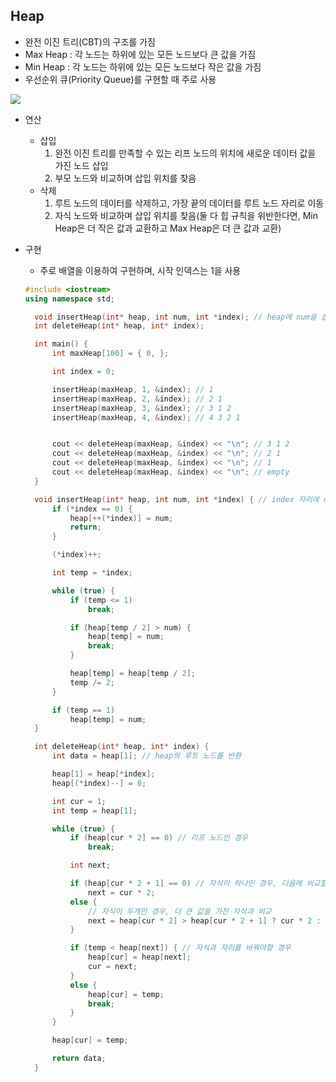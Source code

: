 ## Heap

- 완전 이진 트리(CBT)의 구조를 가짐
- Max Heap : 각 노드는 하위에 있는 모든 노드보다 큰 값을 가짐
- Min Heap : 각 노드는 하위에 있는 모든 노드보다  작은 값을 가짐
- 우선순위 큐(Priority Queue)를 구현할 때 주로 사용

<img src="https://user-images.githubusercontent.com/49060014/95425473-4bac1f00-097f-11eb-8875-3b22aed4de4c.png">

- 연산

  - 삽입
    1. 완전 이진 트리를 만족할 수 있는 리프 노드의 위치에 새로운 데이터 값을 가진 노드 삽입
    2. 부모 노드와 비교하며 삽입 위치를 찾음 
  - 삭제
    1. 루트 노드의 데이터를 삭제하고, 가장 끝의 데이터를 루트 노드 자리로 이동
    2. 자식 노드와 비교하며 삽입 위치를 찾음(둘 다 힙 규칙을 위반한다면, Min Heap은 더 작은 값과 교환하고 Max Heap은 더 큰 값과 교환)

- 구현

  - 주로 배열을 이용하여 구현하며, 시작 인덱스는 1을 사용

  ```c++
  #include <iostream>
  using namespace std;
  
    void insertHeap(int* heap, int num, int *index); // heap에 num을 삽입하는 함수
    int deleteHeap(int* heap, int* index);
  
    int main() {
    	int maxHeap[100] = { 0, };
  
    	int index = 0;
  
    	insertHeap(maxHeap, 1, &index); // 1
    	insertHeap(maxHeap, 2, &index); // 2 1
    	insertHeap(maxHeap, 3, &index); // 3 1 2
    	insertHeap(maxHeap, 4, &index); // 4 3 2 1
  
  
    	cout << deleteHeap(maxHeap, &index) << "\n"; // 3 1 2
    	cout << deleteHeap(maxHeap, &index) << "\n"; // 2 1
    	cout << deleteHeap(maxHeap, &index) << "\n"; // 1
    	cout << deleteHeap(maxHeap, &index) << "\n"; // empty
    }
  
    void insertHeap(int* heap, int num, int *index) { // index 자리에 num을 삽입하는 함수
    	if (*index == 0) {
    		heap[++(*index)] = num;
    		return;
    	}
  
    	(*index)++;
  
    	int temp = *index;
  
    	while (true) {
    		if (temp <= 1)
    			break;
  
    		if (heap[temp / 2] > num) {
    			heap[temp] = num;
    			break;
    		}
  
    		heap[temp] = heap[temp / 2];
    		temp /= 2;
    	}
  
    	if (temp == 1)
    		heap[temp] = num;
    }
  
    int deleteHeap(int* heap, int* index) {
    	int data = heap[1]; // heap의 루트 노드를 반환
  
    	heap[1] = heap[*index];
    	heap[(*index)--] = 0;
  
    	int cur = 1;
    	int temp = heap[1];
  
    	while (true) {
    		if (heap[cur * 2] == 0) // 리프 노드인 경우
    			break;
  
    		int next;
  
    		if (heap[cur * 2 + 1] == 0) // 자식이 하나인 경우, 다음에 비교할 자식은 왼쪽 자식
    			next = cur * 2;
    		else {
                // 자식이 두개인 경우, 더 큰 값을 가진 자식과 비교
    			next = heap[cur * 2] > heap[cur * 2 + 1] ? cur * 2 : cur * 2 + 1;
    		}
  
    		if (temp < heap[next]) { // 자식과 자리를 바꿔야할 경우
    			heap[cur] = heap[next];
    			cur = next;
    		}
    		else {
    			heap[cur] = temp;
    			break;
    		}
    	}
  
    	heap[cur] = temp;
  
    	return data;
    }
  ```